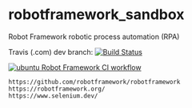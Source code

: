 # robotframework_sandbox
Robot Framework  robotic process automation (RPA)

Travis (.com) dev branch:
[![Build Status](https://travis-ci.com/githubfoam/robotframework_sandbox.svg?branch=master)](https://travis-ci.com/githubfoam/robotframework_sandbox)  

[![ubuntu Robot Framework CI workflow](https://github.com/githubfoam/robotframework_sandbox/actions/workflows/ubuntu-workflow.yml/badge.svg?branch=master)](https://github.com/githubfoam/robotframework_sandbox/actions/workflows/ubuntu-workflow.yml)

~~~~
https://github.com/robotframework/robotframework
https://robotframework.org/
https://www.selenium.dev/
~~~~
